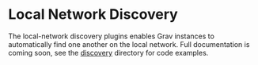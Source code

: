 # Local Network Discovery

The local-network discovery plugins enables Grav instances to automatically find one another on the local network. Full documentation is coming soon, see the [discovery](https://github.com/suborbital/grav/tree/main/discovery) directory for code examples.

